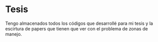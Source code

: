 # Tesis
Tengo almacenados todos los códigos que desarrollé para mi tesis y la escirtura de papers que tienen que ver con el problema de zonas de manejo.
